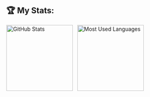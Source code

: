 ## 🏆 My Stats:

<p>
    <img height=175 alt="GitHub Stats" src="https://github-readme-stats.vercel.app/api?username=DwikyXYudha&show_icons=true&count_private=true&theme=dark" />&nbsp;&nbsp;
    <img height=175 alt="Most Used Languages" src="https://github-readme-stats.vercel.app/api/top-langs/?username=DwikyXYudha&layout=compact&theme=dark" />&nbsp;&nbsp;
</p>
